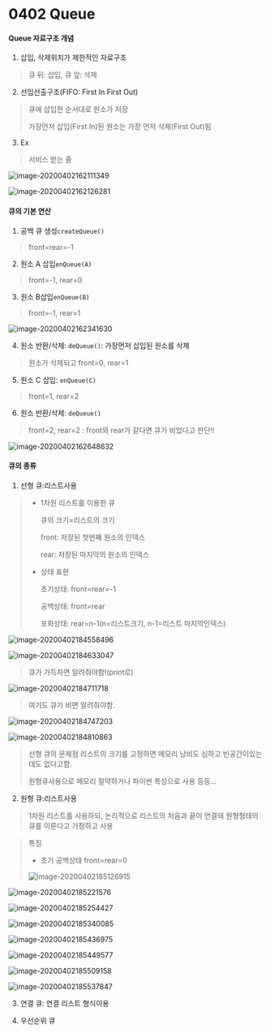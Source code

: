 # 0402 Queue

#### Queue 자료구조 개념

1. 삽입, 삭제위치가 제한적인 자료구조

> 큐 뒤: 삽입, 큐 앞: 삭제

2. 선입선출구조(FIFO: First In First Out)

> 큐에 삽입한 순서대로 원소가 저장
>
> 가장먼저 삽입(First In)된 원소는 가장 먼저 삭제(First Out)됨

3. Ex

> 서비스 받는 줄

![image-20200402162111349](images/image-20200402162111349.png)

![image-20200402162126281](images/image-20200402162126281.png)

#### 큐의 기본 연산

1. 공백 큐 생성`createQueue()`

> front=rear=-1

2. 원소 A 삽입`enQueue(A)`

> front=-1, rear=0

3. 원소 B삽입`enQueue(B)`

> front=-1, rear=1

![image-20200402162341630](images/image-20200402162341630.png)

4. 원소 반환/삭제: `deQueue()`: 가장먼저 삽입된 원소를 삭제

> 원소가 삭제되고 front=0, rear=1

5. 원소 C 삽입: `enQueue(C)`

> front=1, rear=2

6. 원소 반환/삭제: `deQueue()`

> front=2, rear=2 : front와 rear가 같다면 큐가 비었다고 판단!!

![image-20200402162648632](images/image-20200402162648632.png)

#### 큐의 종류

1. 선형 큐:리스트사용

> - 1차원 리스트를 이용한 큐
>
>   큐의 크기=리스트의 크기
>
>   front: 저장된 첫번째 원소의 인덱스
>
>   rear: 저장된 마지막의 원소의 인덱스
>
> - 상태 표현
>
>   초기상태: front=rear=-1
>
>   공백상태: front=rear
>
>   포화상태: rear=n-1(n=리스트크기, n-1=리스트 마지막인덱스)

![image-20200402184558496](images/image-20200402184558496.png)

![image-20200402184633047](images/image-20200402184633047.png)

> 큐가 가득차면 알려줘야함!(print로)

![image-20200402184711718](images/image-20200402184711718.png)

> 여기도 큐가 비면 알려줘야함.

![image-20200402184747203](images/image-20200402184747203.png)

![image-20200402184810863](images/image-20200402184810863.png)

> 선형 큐의 문제점 리스트의 크기를 고정하면 메모리 낭비도 심하고 빈공간이있는데도 없다고함.
>
> 원형큐사용으로 메모리 절약하거나 파이썬 특성으로 사용 등등...

2. 원형 큐:리스트사용

> 1차원 리스트를 사용하되, 논리적으로 리스트의 처음과 끝이 연결돼 원형형태의 큐를 이룬다고 가정하고 사용

> 특징
>
> - 초기 공백상태 front=rear=0
>
> ![image-20200402185126915](images/image-20200402185126915.png)

![image-20200402185221576](images/image-20200402185221576.png)

![image-20200402185254427](images/image-20200402185254427.png)

![image-20200402185340085](images/image-20200402185340085.png)

![image-20200402185436975](images/image-20200402185436975.png)

![image-20200402185449577](images/image-20200402185449577.png)

![image-20200402185509158](images/image-20200402185509158.png)

![image-20200402185537847](images/image-20200402185537847.png)

3. 연결 큐: 연결 리스트 형식이용



4. 우선순위 큐

